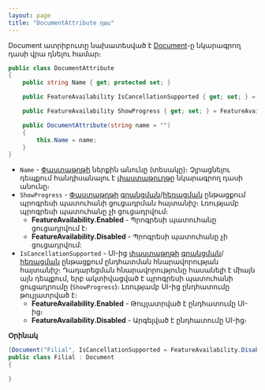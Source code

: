 ```yaml
---
layout: page
title: "DocumentAttribute դաս" 
---
```


Document ատրիբուտը նախատեսված է [Document](../../definitions/document.md)-ը նկարագրող դասի վրա դնելու համար։

```c#
public class DocumentAttribute
{
    public string Name { get; protected set; }

    public FeatureAvailability IsCancellationSupported { get; set; } = FeatureAvailability.Enabled;

    public FeatureAvailability ShowProgress { get; set; } = FeatureAvailability.Disabled;

    public DocumentAttribute(string name = "")
    {
        this.Name = name;
    }
}
```

* `Name` - [Փաստաթղթի](../../definitions/document.md) ներքին անունը (տեսակը)։ Չլրացնելու դեպքում հանդիսանալու է [փաստաթուղթը](../../definitions/document.md) նկարագրող դասի անունը։
* `ShowProgress` - [Փաստաթղթի](../../definitions/document.md) [գրանցման](../../services/IDocumentService/Store.md)/[հեռացման](../../services/IDocumentService/Delete.md) ընթացքում պրոգրեսի պատուհանի ցուցադրման հայտանիշ։ Լռությամբ պրոգրեսի պատուհանը չի ցուցադրվում։ 
    * **FeatureAvailability.Enabled** - Պրոգրեսի պատուհանը ցուցադրվում է։
    * **FeatureAvailability.Disabled** - Պրոգրեսի պատուհանը չի ցուցադրվում:
* `IsCancellationSupported` - UI-ից [փաստաթղթի](../../definitions/document.md) [գրանցման](../../services/IDocumentService/Store.md)/[հեռացման](../../services/IDocumentService/Delete.md) ընթացքում ընդհատման հնարավորության հայտանիշ։ Դադարեցման հնարավորությունը հասանելի է միայն այն դեպքում, երբ ակտիվացված է պրոգրեսի պատուհանի ցուցադրումը (`ShowProgress`)։ Լռությամբ UI-ից ընդհատումը թույլատրված է։
    * **FeatureAvailability.Enabled** - Թույլատրված է ընդհատումը UI-ից։
    * **FeatureAvailability.Disabled** - Արգելված է ընդհատումը UI-ից։

**Օրինակ**

```c#
[Document("Filial", IsCancellationSupported = FeatureAvailability.Disabled, ShowProgress = FeatureAvailability.Enabled)]
public class Filial : Document
{

}
```